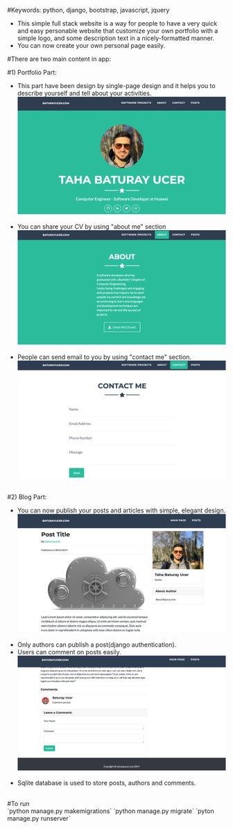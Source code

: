 #Keywords: python, django, bootstrap, javascript, jquery </br>

- This simple full stack website is a way for people to have a very quick and easy personable website that customize your own portfolio with a simple logo, and some description text in a nicely-formatted manner.  </br>
- You can now create your own personal page easily.  </br>

#There are two main content in app:

#1) Portfolio Part:
- This part have been design by single-page design and it helps you to describe yourself and tell about your activities.</br>
![Screenshot](static/myApp/media/readme/readme1.png)
</br></br>
- You can share your CV by using "about me" section</br>
![Screenshot](static/myApp/media/readme/readme2.png)
</br></br>
- People can send email to you by using "contact me" section. </br>
![Screenshot](static/myApp/media/readme/readme3.png)
</br></br>

#2) Blog Part:
- You can now publish your posts and articles with simple, elegant design.</br>
![Screenshot](static/myApp/media/readme/readme4.png)
</br></br>
- Only authors can publish a post(django authentication).</br>
- Users can comment on posts easily.</br>
![Screenshot](static/myApp/media/readme/readme5.png)
</br></br>
- Sqlite database is used to store posts, authors and comments.
</br>
#To run </br>
`python manage.py makemigrations`
`python manage.py migrate`
`pyton manage.py runserver`
